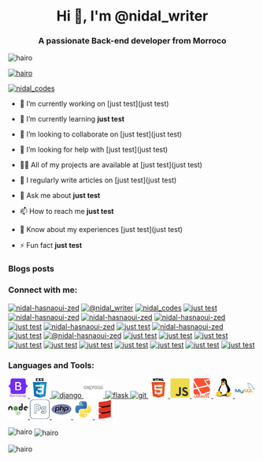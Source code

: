 <h1 align="center">Hi 👋, I'm @nidal_writer</h1>
<h3 align="center">A passionate Back-end developer from Morroco</h3>

<p align="left"> <img src="https://komarev.com/ghpvc/?username=hairo&label=Profile%20views&color=0e75b6&style=flat" alt="hairo" /> </p>

<p align="left"> <a href="https://github.com/ryo-ma/github-profile-trophy"><img src="https://github-profile-trophy.vercel.app/?username=hairo" alt="hairo" /></a> </p>

<p align="left"> <a href="https://twitter.com/nidal_codes" target="blank"><img src="https://img.shields.io/twitter/follow/nidal_codes?logo=twitter&style=for-the-badge" alt="nidal_codes" /></a> </p>

- 🔭 I’m currently working on [just test](just test)

- 🌱 I’m currently learning **just test**

- 👯 I’m looking to collaborate on [just test](just test)

- 🤝 I’m looking for help with [just test](just test)

- 👨‍💻 All of my projects are available at [just test](just test)

- 📝 I regularly write articles on [just test](just test)

- 💬 Ask me about **just test**

- 📫 How to reach me **just test**

- 📄 Know about my experiences [just test](just test)

- ⚡ Fun fact **just test**

### Blogs posts
<!-- BLOG-POST-LIST:START -->
<!-- BLOG-POST-LIST:END -->

<h3 align="left">Connect with me:</h3>
<p align="left">
<a href="https://codepen.io/nidal-hasnaoui-zed" target="blank"><img align="center" src="https://raw.githubusercontent.com/rahuldkjain/github-profile-readme-generator/master/src/images/icons/Social/codepen.svg" alt="nidal-hasnaoui-zed" height="30" width="40" /></a>
<a href="https://dev.to/@nidal_writer" target="blank"><img align="center" src="https://raw.githubusercontent.com/rahuldkjain/github-profile-readme-generator/master/src/images/icons/Social/devto.svg" alt="@nidal_writer" height="30" width="40" /></a>
<a href="https://twitter.com/nidal_codes" target="blank"><img align="center" src="https://raw.githubusercontent.com/rahuldkjain/github-profile-readme-generator/master/src/images/icons/Social/twitter.svg" alt="nidal_codes" height="30" width="40" /></a>
<a href="https://linkedin.com/in/just test" target="blank"><img align="center" src="https://raw.githubusercontent.com/rahuldkjain/github-profile-readme-generator/master/src/images/icons/Social/linked-in-alt.svg" alt="just test" height="30" width="40" /></a>
<a href="https://stackoverflow.com/users/nidal-hasnaoui-zed" target="blank"><img align="center" src="https://raw.githubusercontent.com/rahuldkjain/github-profile-readme-generator/master/src/images/icons/Social/stack-overflow.svg" alt="nidal-hasnaoui-zed" height="30" width="40" /></a>
<a href="https://codesandbox.com/nidal-hasnaoui-zed" target="blank"><img align="center" src="https://raw.githubusercontent.com/rahuldkjain/github-profile-readme-generator/master/src/images/icons/Social/codesandbox.svg" alt="nidal-hasnaoui-zed" height="30" width="40" /></a>
<a href="https://kaggle.com/nidal-hasnaoui-zed" target="blank"><img align="center" src="https://raw.githubusercontent.com/rahuldkjain/github-profile-readme-generator/master/src/images/icons/Social/kaggle.svg" alt="nidal-hasnaoui-zed" height="30" width="40" /></a>
<a href="https://fb.com/just test" target="blank"><img align="center" src="https://raw.githubusercontent.com/rahuldkjain/github-profile-readme-generator/master/src/images/icons/Social/facebook.svg" alt="just test" height="30" width="40" /></a>
<a href="https://instagram.com/nidal-hasnaoui-zed" target="blank"><img align="center" src="https://raw.githubusercontent.com/rahuldkjain/github-profile-readme-generator/master/src/images/icons/Social/instagram.svg" alt="nidal-hasnaoui-zed" height="30" width="40" /></a>
<a href="https://dribbble.com/just test" target="blank"><img align="center" src="https://raw.githubusercontent.com/rahuldkjain/github-profile-readme-generator/master/src/images/icons/Social/dribbble.svg" alt="just test" height="30" width="40" /></a>
<a href="https://www.behance.net/nidal-hasnaoui-zed" target="blank"><img align="center" src="https://raw.githubusercontent.com/rahuldkjain/github-profile-readme-generator/master/src/images/icons/Social/behance.svg" alt="nidal-hasnaoui-zed" height="30" width="40" /></a>
<a href="https://hashnode.com/just test" target="blank"><img align="center" src="https://raw.githubusercontent.com/rahuldkjain/github-profile-readme-generator/master/src/images/icons/Social/hashnode.svg" alt="just test" height="30" width="40" /></a>
<a href="https://medium.com/@nidal-hasnaoui-zed" target="blank"><img align="center" src="https://raw.githubusercontent.com/rahuldkjain/github-profile-readme-generator/master/src/images/icons/Social/medium.svg" alt="@nidal-hasnaoui-zed" height="30" width="40" /></a>
<a href="https://www.youtube.com/c/just test" target="blank"><img align="center" src="https://raw.githubusercontent.com/rahuldkjain/github-profile-readme-generator/master/src/images/icons/Social/youtube.svg" alt="just test" height="30" width="40" /></a>
<a href="https://www.codechef.com/users/just test" target="blank"><img align="center" src="https://cdn.jsdelivr.net/npm/simple-icons@3.1.0/icons/codechef.svg" alt="just test" height="30" width="40" /></a>
<a href="https://www.hackerrank.com/just test" target="blank"><img align="center" src="https://raw.githubusercontent.com/rahuldkjain/github-profile-readme-generator/master/src/images/icons/Social/hackerrank.svg" alt="just test" height="30" width="40" /></a>
<a href="https://codeforces.com/profile/just test" target="blank"><img align="center" src="https://raw.githubusercontent.com/rahuldkjain/github-profile-readme-generator/master/src/images/icons/Social/codeforces.svg" alt="just test" height="30" width="40" /></a>
<a href="https://www.leetcode.com/just test" target="blank"><img align="center" src="https://raw.githubusercontent.com/rahuldkjain/github-profile-readme-generator/master/src/images/icons/Social/leet-code.svg" alt="just test" height="30" width="40" /></a>
<a href="https://www.hackerearth.com/just test" target="blank"><img align="center" src="https://raw.githubusercontent.com/rahuldkjain/github-profile-readme-generator/master/src/images/icons/Social/hackerearth.svg" alt="just test" height="30" width="40" /></a>
<a href="https://auth.geeksforgeeks.org/user/just test" target="blank"><img align="center" src="https://raw.githubusercontent.com/rahuldkjain/github-profile-readme-generator/master/src/images/icons/Social/geeks-for-geeks.svg" alt="just test" height="30" width="40" /></a>
<a href="https://www.topcoder.com/members/just test" target="blank"><img align="center" src="https://raw.githubusercontent.com/rahuldkjain/github-profile-readme-generator/master/src/images/icons/Social/topcoder.svg" alt="just test" height="30" width="40" /></a>
<a href="https://discord.gg/just test" target="blank"><img align="center" src="https://raw.githubusercontent.com/rahuldkjain/github-profile-readme-generator/master/src/images/icons/Social/discord.svg" alt="just test" height="30" width="40" /></a>
<a href="/just test" target="blank"><img align="center" src="https://raw.githubusercontent.com/rahuldkjain/github-profile-readme-generator/master/src/images/icons/Social/rss.svg" alt="just test" height="30" width="40" /></a>
</p>

<h3 align="left">Languages and Tools:</h3>
<p align="left"> <a href="https://getbootstrap.com" target="_blank" rel="noreferrer"> <img src="https://raw.githubusercontent.com/devicons/devicon/master/icons/bootstrap/bootstrap-plain-wordmark.svg" alt="bootstrap" width="40" height="40"/> </a> <a href="https://www.w3schools.com/css/" target="_blank" rel="noreferrer"> <img src="https://raw.githubusercontent.com/devicons/devicon/master/icons/css3/css3-original-wordmark.svg" alt="css3" width="40" height="40"/> </a> <a href="https://www.djangoproject.com/" target="_blank" rel="noreferrer"> <img src="https://cdn.worldvectorlogo.com/logos/django.svg" alt="django" width="40" height="40"/> </a> <a href="https://expressjs.com" target="_blank" rel="noreferrer"> <img src="https://raw.githubusercontent.com/devicons/devicon/master/icons/express/express-original-wordmark.svg" alt="express" width="40" height="40"/> </a> <a href="https://flask.palletsprojects.com/" target="_blank" rel="noreferrer"> <img src="https://www.vectorlogo.zone/logos/pocoo_flask/pocoo_flask-icon.svg" alt="flask" width="40" height="40"/> </a> <a href="https://git-scm.com/" target="_blank" rel="noreferrer"> <img src="https://www.vectorlogo.zone/logos/git-scm/git-scm-icon.svg" alt="git" width="40" height="40"/> </a> <a href="https://www.w3.org/html/" target="_blank" rel="noreferrer"> <img src="https://raw.githubusercontent.com/devicons/devicon/master/icons/html5/html5-original-wordmark.svg" alt="html5" width="40" height="40"/> </a> <a href="https://developer.mozilla.org/en-US/docs/Web/JavaScript" target="_blank" rel="noreferrer"> <img src="https://raw.githubusercontent.com/devicons/devicon/master/icons/javascript/javascript-original.svg" alt="javascript" width="40" height="40"/> </a> <a href="https://laravel.com/" target="_blank" rel="noreferrer"> <img src="https://raw.githubusercontent.com/devicons/devicon/master/icons/laravel/laravel-plain-wordmark.svg" alt="laravel" width="40" height="40"/> </a> <a href="https://www.linux.org/" target="_blank" rel="noreferrer"> <img src="https://raw.githubusercontent.com/devicons/devicon/master/icons/linux/linux-original.svg" alt="linux" width="40" height="40"/> </a> <a href="https://www.mysql.com/" target="_blank" rel="noreferrer"> <img src="https://raw.githubusercontent.com/devicons/devicon/master/icons/mysql/mysql-original-wordmark.svg" alt="mysql" width="40" height="40"/> </a> <a href="https://nodejs.org" target="_blank" rel="noreferrer"> <img src="https://raw.githubusercontent.com/devicons/devicon/master/icons/nodejs/nodejs-original-wordmark.svg" alt="nodejs" width="40" height="40"/> </a> <a href="https://www.photoshop.com/en" target="_blank" rel="noreferrer"> <img src="https://raw.githubusercontent.com/devicons/devicon/master/icons/photoshop/photoshop-line.svg" alt="photoshop" width="40" height="40"/> </a> <a href="https://www.php.net" target="_blank" rel="noreferrer"> <img src="https://raw.githubusercontent.com/devicons/devicon/master/icons/php/php-original.svg" alt="php" width="40" height="40"/> </a> <a href="https://www.python.org" target="_blank" rel="noreferrer"> <img src="https://raw.githubusercontent.com/devicons/devicon/master/icons/python/python-original.svg" alt="python" width="40" height="40"/> </a> <a href="https://www.scala-lang.org" target="_blank" rel="noreferrer"> <img src="https://raw.githubusercontent.com/devicons/devicon/master/icons/scala/scala-original.svg" alt="scala" width="40" height="40"/> </a> </p>

<p><img align="left" src="https://github-readme-stats.vercel.app/api/top-langs?username=hairo&show_icons=true&locale=en&layout=compact" alt="hairo" /></p>

<p>&nbsp;<img align="center" src="https://github-readme-stats.vercel.app/api?username=hairo&show_icons=true&locale=en" alt="hairo" /></p>

<p><img align="center" src="https://github-readme-streak-stats.herokuapp.com/?user=hairo&" alt="hairo" /></p>
